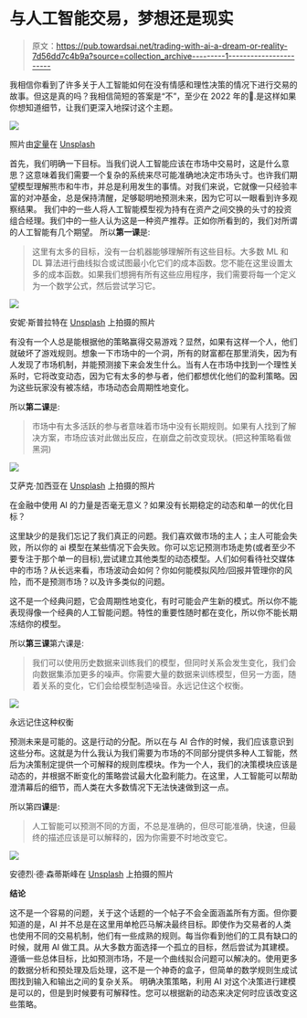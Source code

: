 # 与人工智能交易，梦想还是现实

> 原文：<https://pub.towardsai.net/trading-with-ai-a-dream-or-reality-7d56dd7c4b9a?source=collection_archive---------1----------------------->

我相信你看到了许多关于人工智能如何在没有情感和理性决策的情况下进行交易的故事。但这是真的吗？我相信简短的答案是“不”，至少在 2022 年的🧐.是这样如果你想知道细节，让我们更深入地探讨这个主题。

![](img/663423c45ff1389b6889c1d77d993431.png)

照片由[定量](https://unsplash.com/@quantitatives?utm_source=medium&utm_medium=referral)在 [Unsplash](https://unsplash.com?utm_source=medium&utm_medium=referral)

首先，我们明确一下目标。当我们说人工智能应该在市场中交易时，这是什么意思？这意味着我们需要一个复杂的系统来尽可能准确地决定市场头寸。也许我们期望模型理解熊市和牛市，并总是利用发生的事情。对我们来说，它就像一只经验丰富的对冲基金，总是保持清醒，足够聪明地预测未来，因为它可以一眼看到许多观察结果。
我们中的一些人将人工智能模型视为持有在资产之间交换的头寸的投资组合经理。我们中的一些人认为这是一种资产推荐。正如你所看到的，我们对所谓的人工智能有几个期望。
所以**第一课**是:

> 这里有太多的目标，没有一台机器能够理解所有这些目标。大多数 ML 和 DL 算法进行曲线拟合或试图最小化它们的成本函数。您不能在这里设置太多的成本函数。如果我们想拥有所有这些应用程序，我们需要将每一个定义为一个数学公式，然后尝试学习它。

![](img/2d3add8b233b529cbbc4ff01259a67fc.png)

安妮·斯普拉特在 [Unsplash](https://unsplash.com?utm_source=medium&utm_medium=referral) 上拍摄的照片

有没有一个人总是能根据他的策略赢得交易游戏？显然，如果有这样一个人，他们就破坏了游戏规则。想象一下市场中的一个洞，所有的财富都在那里消失，因为有人发现了市场机制，并能预测接下来会发生什么。当有人在市场中找到一个理性关系时，它将改变动态，因为它有太多的参与者，他们都想优化他们的盈利策略。因为这些玩家没有被冻结，市场动态会周期性地变化。

所以**第二课**是:

> 市场中有太多活跃的参与者意味着市场中没有长期规则。如果有人找到了解决方案，市场应该对此做出反应，在崩盘之前改变现状。(把这种策略看做黑洞)

![](img/8b09f94b447e1999cc078b9df8b6e1db.png)

艾萨克·加西亚在 [Unsplash](https://unsplash.com?utm_source=medium&utm_medium=referral) 上拍摄的照片

在金融中使用 AI 的力量是否毫无意义？如果没有长期稳定的动态和单一的优化目标？

这里缺少的是我们忘记了我们真正的问题。我们喜欢做市场的主人；主人可能会失败，所以你的 ai 模型在某些情况下会失败。你可以忘记预测市场走势(或者至少不要专注于那个单一的目标),尝试建立其他类型的动态模型。人们如何看待社交媒体中的市场？从长远来看，市场波动会如何？你如何能模拟风险/回报并管理你的风险，而不是预测市场？以及许多类似的问题。

这不是一个经典问题，它会周期性地变化，有时可能会产生新的模式。所以你不能表现得像一个经典的人工智能问题。特性的重要性随时都在变化，所以你不能长期冻结你的模型。

所以**第三课**第六课是:

> 我们可以使用历史数据来训练我们的模型，但同时关系会发生变化，我们会向数据集添加更多的噪声。你需要大量的数据来训练模型，但另一方面，随着关系的变化，它们会给模型制造噪音。永远记住这个权衡。

![](img/b2c49f6921b38d105281e271727da151.png)

永远记住这种权衡

预测未来是可能的。这是行动的分配。所以在与 AI 合作的时候，我们应该意识到这些分布。这就是为什么我认为我们需要为市场的不同部分提供多种人工智能，然后为决策制定提供一个可解释的规则库模块。作为一个人，我们的决策模块应该是动态的，并根据不断变化的策略尝试最大化盈利能力。在这里，人工智能可以帮助澄清幕后的细节，而人类在大多数情况下无法快速做到这一点。

所以第四**课**是:

> 人工智能可以预测不同的方面，不总是准确的，但尽可能准确，快速，但最终的描述应该是可以解释的，因为你需要不时地改变它。

![](img/062b626a049f6033b1e9a4da88cecd10.png)

安德烈·德·森蒂斯峰在 [Unsplash](https://unsplash.com?utm_source=medium&utm_medium=referral) 上拍摄的照片

**结论**

这不是一个容易的问题，关于这个话题的一个帖子不会全面涵盖所有方面。但你要知道的是，AI 并不总是在这里用单枪匹马解决最终目标。即使作为交易者的人类也使用不同的交易机制，他们有一些成熟的规则。每当你看到他们的工具有缺口的时候，就用 AI 做工具。从大多数方面选择一个孤立的目标，然后尝试为其建模。遵循一些总体目标，比如预测市场，不是一个曲线拟合问题可以解决的。使用更多的数据分析和预处理及后处理，这不是一个神奇的盒子，但简单的数学规则生成试图找到输入和输出之间的复杂关系。
明确决策策略，利用 AI 对这个决策进行建模是可以的，但是到时候要有可解释性。您可以根据新的动态来决定何时应该改变这些策略。